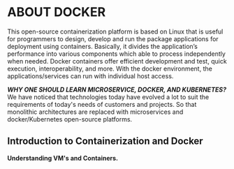 # **ABOUT DOCKER**
This open-source containerization platform is based on Linux that is useful for programmers to design, develop and run the package applications for deployment using containers. Basically, it divides the application’s performance into various components which able to process independently when needed. Docker containers offer efficient development and test, quick execution, interoperability, and more. With the docker environment, the applications/services can run with individual host access.

**_WHY ONE SHOULD LEARN MICROSERVICE, DOCKER, AND KUBERNETES?_**
We have noticed that technologies today have evolved a lot to suit the requirements of today's needs of customers and projects. So that monolithic architectures are replaced with microservices and docker/Kubernetes open-source platforms.

## **Introduction to Containerization and Docker**
**Understanding VM's and Containers.**
